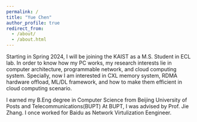```yaml
---
permalink: /
title: "Yue Chen"
author_profile: true
redirect_from: 
  - /about/
  - /about.html
---
```


Starting in Spring 2024, I will be joining the KAIST as a M.S. Student in ECL lab. In order to know how my PC works, my research interests lie in computer architecture, programmable network, and cloud computing system. Specially, now I am interested in CXL memory system, RDMA hardware offload, ML/DL framework, and how to make them efficient in cloud computing scenario.

I earned my B.Eng degree in Computer Science from Beijing University of Posts and Telecommunications(BUPT) At BUPT, I was advised by Prof. Jie Zhang. I once worked for Baidu as Network Virtulization Eengineer.